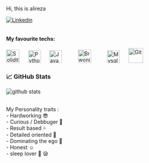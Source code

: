 Hi, this is alireza

[![Linkedin](https://img.shields.io/badge/LinkedIn-0077B5?style=for-the-badge&logo=linkedin&logoColor=white)](https://www.linkedin.com/in/alireza-alizade-2b309424b/)
<br>
<br>
<br>
<b>My favourite techs: </b>
<br>
<br>
<img alt="Solidity" title="Solidity" src="https://upload.wikimedia.org/wikipedia/commons/9/98/Solidity_logo.svg" height="36">
&nbsp;&nbsp;&nbsp;&nbsp;
<img alt="Python" title="python" src="https://upload.wikimedia.org/wikipedia/commons/thumb/0/0a/Python.svg/180px-Python.svg.png" height="34">
&nbsp;&nbsp;&nbsp;&nbsp;
<img alt="JavaScript" title="JavaScript" src="https://user-images.githubusercontent.com/1680157/87443764-4af82c80-c5cc-11ea-82c2-c368ee12cf6d.png" height="34">
&nbsp;&nbsp;&nbsp;&nbsp;
<img style="display: none" alt="Hardhat" title="Hardhat" src="https://c.gitcoin.co/grants/32b6fabb70180e949a0490be4d9f1a2d/Hardhat-color-logotype-vertical.svg" height="38">
&nbsp;&nbsp;&nbsp;&nbsp;
<img alt="Brwonie" title="Brwonie" src="https://avatars.githubusercontent.com/u/55654090?s=200&v=4" height="36">
&nbsp;&nbsp;&nbsp;&nbsp;
<img style="display: none" alt="Django" title="Django" src="https://avatars.githubusercontent.com/u/27804?s=200&v=4" height="34">
&nbsp;&nbsp;&nbsp;&nbsp;
<img alt="Mysql" title="Mysql" src="https://www.developer.com/wp-content/uploads/2021/10/MySQL-Database-Tutorials.png" height="34">
&nbsp;&nbsp;&nbsp;&nbsp;
<img alt="Git" title="Git" src="https://www.vectorlogo.zone/logos/git-scm/git-scm-icon.svg" height="40">
&nbsp;&nbsp;&nbsp;&nbsp;
<br>
### &#x1f4c8; GitHub Stats
![github stats](https://github-readme-stats.vercel.app/api?username=AlizadeAlireza&show_icons=true&theme=radical)


<br>
My Personality traits :
<br>- Hardworking 😎
<br>- Curious / Debbuger 🐛
<br>- Result based 💦
<br>- Detailed oriented 🤔
<br>- Dominating the ego 🤗
<br>- Honest ☺️
<br>- sleep lover 🛌 😪
